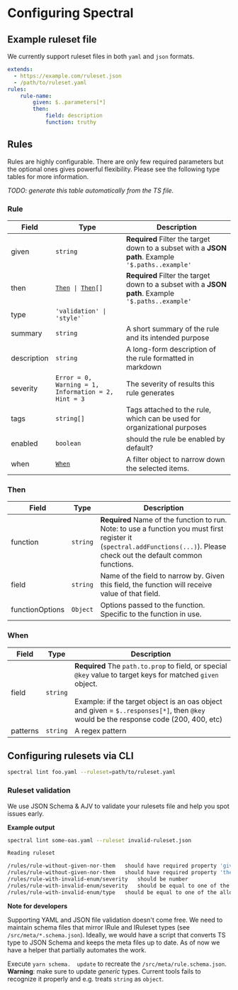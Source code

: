 # Configuring Spectral

## Example ruleset file

We currently support ruleset files in both `yaml` and `json` formats.

```yaml
extends:
  - https://example.com/ruleset.json
  - /path/to/ruleset.yaml
rules:
    rule-name:
        given: $..parameters[*]
        then:
            field: description
            function: truthy
```

## Rules

Rules are highly configurable. There are only few required parameters but the optional ones gives powerful flexibility. Please see the following type tables for more information.

*TODO: generate this table automatically from the TS file.*

### Rule

<table>
  <thead>
    <tr>
      <th>Field</th>
      <th>Type</th>
      <th>Description</th>
    </tr>
  </thead>
  <tbody>
    <tr>
      <td>given</td>
      <td><code>string</code></td>
      <td><b>Required</b> Filter the target down to a subset with a <b>JSON path</b>. Example <code>'$.paths..example'</code></td>
    </tr>
    <tr>
      <td>then</td>
      <td><code><a href="#then">Then</a> | <a href="#then">Then</a>[]</code></td>
      <td><b>Required</b> Filter the target down to a subset with a <b>JSON path</b>. Example <code>'$.paths..example'</code></td>
    </tr>
    <tr>
      <td>type</td>
      <td><code>'validation' | 'style'`</code></td>
      <td></td>
    </tr>
    <tr>
      <td>summary</td>
      <td><code>string</code></td>
      <td>A short summary of the rule and its intended purpose</td>
    </tr>
    <tr>
      <td>description</td>
      <td><code>string</code></td>
      <td>A long-form description of the rule formatted in markdown</td>
    </tr>
    <tr>
      <td>severity</td>
      <td><code>Error = 0, Warning = 1, Information = 2, Hint = 3</code></td>
      <td>The severity of results this rule generates</td>
    </tr>
    <tr>
      <td>tags</td>
      <td><code>string[]</code></td>
      <td>Tags attached to the rule, which can be used for organizational purposes</td>
    </tr>
    <tr>
      <td>enabled</td>
      <td><code>boolean</code></td>
      <td>should the rule be enabled by default?</td>
    </tr>        
    <tr>
      <td>when</td>
      <td><code><a href="#when">When</a></code></td>
      <td>A filter object to narrow down the selected items.</td>
    </tr>
  </tbody>
</table>

### Then

<table>
  <thead>
    <tr>
      <th>Field</th>
      <th>Type</th>
      <th>Description</th>
    </tr>
  </thead>
  <tbody>    
    <tr>
      <td>function</td>
      <td><code>string</code></td>
      <td><b>Required</b> Name of the function to run. Note: to use a function you must first register it (<code>spectral.addFunctions(...)</code>). Please check out the default common functions.</td>
    </tr>
    <tr>
      <td>field</td>
      <td><code>string</code></td>
      <td>Name of the field to narrow by. Given this field, the function will receive value of that field.</td>
    </tr>    
    <tr>
      <td>functionOptions</td>
      <td><code>Object</code></td>
      <td>Options passed to the function. Specific to the function in use.</td>
    </tr>
  </tbody>
</table>

### When

<table>
  <thead>
    <tr>
      <th>Field</th>
      <th>Type</th>
      <th>Description</th>
    </tr>
  </thead>
  <tbody>    
    <tr>
      <td>field</td>
      <td><code>string</code></td>
      <td><b>Required</b> The <code>path.to.prop</code> to field, or special <code>@key</code> value to target keys for matched <code>given</code> object. <br/><br/> Example: if the target object is an oas object and given = <code>$..responses[*]</code>, then <code>@key</code> would be the response code (200, 400, etc)</td>
    </tr>
    <tr>
      <td>patterns</td>
      <td><code>string</code></td>
      <td>A regex pattern</td>
    </tr>
  </tbody>
</table>

## Configuring rulesets via CLI

```bash
spectral lint foo.yaml --ruleset=path/to/ruleset.yaml
```

### Ruleset validation

We use JSON Schema & AJV to validate your rulesets file and help you spot issues early.

**Example output**

```bash
spectral lint some-oas.yaml --ruleset invalid-ruleset.json

Reading ruleset

/rules/rule-without-given-nor-them 	 should have required property 'given' 
/rules/rule-without-given-nor-them 	 should have required property 'then' 
/rules/rule-with-invalid-enum/severity 	 should be number 
/rules/rule-with-invalid-enum/severity 	 should be equal to one of the allowed values 
/rules/rule-with-invalid-enum/type 	 should be equal to one of the allowed values 
```

**Note for developers**

Supporting YAML and JSON file validation doesn't come free. 
We need to maintain schema files that mirror IRule and IRuleset types (see `/src/meta/*.schema.json`).
Ideally, we would have a script that converts TS type to JSON Schema and keeps the meta files up to date. As of now we have a helper that partially automates the work.

Execute `yarn schema.  update` to recreate the `/src/meta/rule.schema.json`.
**Warning**: make sure to update *generic* types. Current tools fails to recognize it properly and e.g. treats `string` as `object`.
